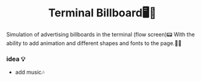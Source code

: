 <h1 align="center">Terminal Billboard🖥📰</h1>

Simulation of advertising billboards in the terminal (flow screen)📟
With the ability to add animation and different shapes and fonts to the page.🗿🎥

### idea 💡
 - add music🎶
